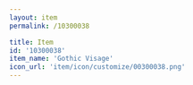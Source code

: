 ```yaml
---
layout: item
permalink: /10300038

title: Item
id: '10300038'
item_name: 'Gothic Visage'
icon_url: 'item/icon/customize/00300038.png'
---
```

